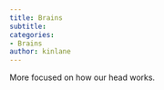 ```yaml
---
title: Brains
subtitle: 
categories:
- Brains
author: kinlane
---
```

More focused on how our head works.